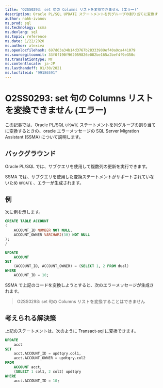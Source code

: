 ```yaml
---
title: 'O2SS0293: set 句の Columns リストを変換できません (エラー)'
description: Oracle PL/SQL UPDATE ステートメントを列グループの割り当てに変換するときの、Oracle エラーメッセージの SQL Server Migration Assistant (SSMA) について説明します。
author: nahk-ivanov
ms.prod: sql
ms.technology: ssma
ms.devlang: sql
ms.topic: reference
ms.date: 1/22/2020
ms.author: alexiva
ms.openlocfilehash: 697d63a34b14d3767b28333909ef40a0ca441079
ms.sourcegitcommit: 33f0f190f962059826e002be165a2bef4f9e350c
ms.translationtype: MT
ms.contentlocale: ja-JP
ms.lasthandoff: 01/30/2021
ms.locfileid: "99186591"
---
```

# <a name="o2ss0293-columns-list-in-set-clause-cannot-be-converted-error"></a>O2SS0293: set 句の Columns リストを変換できません (エラー)

この記事では、Oracle PL/SQL `UPDATE` ステートメントを列グループの割り当てに変換するときの、oracle エラーメッセージの SQL Server Migration Assistant (SSMA) について説明します。

## <a name="background"></a>バックグラウンド

Oracle PL/SQL では、サブクエリを使用して複数列の更新を実行できます。

SSMA では、サブクエリを使用した変換ステートメントがサポートされていないため `UPDATE` 、エラーが生成されます。

## <a name="example"></a>例

次に例を示します。

```sql
CREATE TABLE ACCOUNT
(
    ACCOUNT_ID NUMBER NOT NULL,
    ACCOUNT_OWNER VARCHAR2(30) NOT NULL
);
/

UPDATE
    ACCOUNT
SET
    (ACCOUNT_ID, ACCOUNT_OWNER) = (SELECT 1, 2 FROM dual)
WHERE
    ACCOUNT_ID = 10;
```

SSMA で上記のコードを変換しようとすると、次のエラーメッセージが生成されます。

> O2SS0293: set 句の Columns リストを変換することはできません

## <a name="possible-remedies"></a>考えられる解決策

上記のステートメントは、次のように Transact-sql に変換できます。

```sql
UPDATE
    acct
SET
    acct.ACCOUNT_ID = updtqry.col1,
    acct.ACCOUNT_OWNER = updtqry.col2
FROM
    ACCOUNT acct,
    (SELECT 1 col1, 2 col2) updtqry
WHERE
    acct.ACCOUNT_ID = 10;
```
